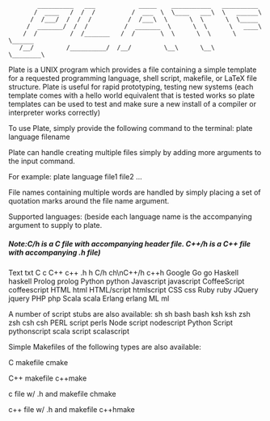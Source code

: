             __________   ___            _____    ___________   __________
           /  ____   /  /  /          /  ___  \  \____   ___\  \   ______\
          /  /___/  /  /  /          /  /___\  \      \  \      \  \_____
         /  _______/  /  /          /  _______  \      \  \      \   ____\
        /  /         /  /_______   /  /       \  \      \  \      \  \______
       /__/         /__________/  /__/         \__\      \__\      \________\


Plate is a UNIX program which provides a file containing a simple template for a requested programming language, shell script, makefile, or LaTeX file structure. Plate is useful for rapid prototyping, testing new systems (each template comes with a hello world equivalent that is tested works so plate templates can be used to test and make sure a new install of a compiler or interpreter works correctly)

To use Plate, simply provide the following command to the terminal:
     plate language filename

Plate can handle creating multiple files simply by adding more arguments to the input command.

For example:
        plate language file1 file2 ...

File names containing multiple words are handled by simply placing a set of quotation marks around the file name argument.

Supported languages: (beside each language name is the accompanying argument to supply to plate. 

##### Note:C/h is a C file with accompanying header file. C++/h is a C++ file with accompanying .h file)

Text         txt
C             c
C++           c++
.h            h
C/h           ch\nC++/h         c++h
Google Go     go
Haskell       haskell
Prolog        prolog
Python        python
Javascript    javascript
CoffeeScript  coffeescript
HTML          html
HTML/script   htmlscript
CSS           css
Ruby          ruby
JQuery        jquery
PHP           php
Scala         scala
Erlang        erlang
ML            ml

A number of script stubs are also available:
sh            sh
bash          bash
ksh           ksh
zsh           zsh
csh           csh
PERL script   perls
Node script   nodescript
Python Script pythonscript
scala script  scalascript

Simple Makefiles of the following types are also available:

C makefile                    cmake

C++ makefile                  c++make

c file w/ .h and makefile     chmake

c++ file w/ .h and makefile   c++hmake
